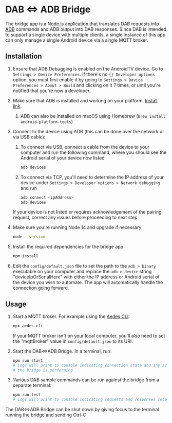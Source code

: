 # DAB <=> ADB Bridge

The bridge app is a Node.js application that translates DAB requests into [ADB](https://developer.android.com/studio/command-line/adb) commands and ADB output into DAB responses. Since DAB is intended to support a single device with multiple clients, a single instance of this app can only manage a single Android device via a single MQTT broker.

## Installation

1. Ensure that ADB Debugging is enabled on the AndroidTV device.
   Go to `Settings > Device Preferences`. If there's no `{} Developer options` option, you must first enable it by going
   to `Settings > Device Preferences > About > Build` and clicking on it 7 times, or until you're notified that you're now a developer.

2. Make sure that ADB is installed and working on your platform. [Install link](https://developer.android.com/studio/releases/platform-tools).
    1. ADB can also be installed on macOS using Homebrew (`brew install android-platform-tools`)

3. Connect to the device using ADB (this can be done over the network or via USB cable):
    1. To connect via USB, connect a cable from the device to your computer and run the following command, where you
       should see the Android serial of your device now listed
       ```bash
       adb devices
       ```
    2. To connect via TCP, you'll need to determine the IP address of your device under
       `Settings > Developer options > Network debugging` and run
       ```bash
       adb connect <ipAddress>
       adb devices
       ```
   If your device is not listed or requires acknowledgement of the pairing request, correct any issues before proceeding to next step
4. Make sure you're running Node 14 and upgrade if necessary
   ```bash
   node --version
   ```
5. Install the required dependencies for the bridge app
    ```bash
    npm install
    ```
6. Edit the `config/default.json` file to set the path to the `adb > binary` executable on your computer and replace
   the `adb > device` string "deviceIpOrSerialHere" with either the IP address or Android serial of the device you wish
   to automate. The app will automatically handle the connection going forward.

## Usage
1. Start a MQTT broker. For example using the [Aedes CLI](https://www.npmjs.com/package/aedes-cli):
   ```bash
   npx aedes-cli
   ```
   If your MQTT broker isn't on your local computer, you'll also need to set the "mqttBroker" value in
   `config/default.json` to its URI.
2. Start the DAB<=>ADB Bridge. In a terminal, run:
   ```bash
   npm run start
   # Logs will print to console indicating connection state and any activities
   # the bridge is performing
   ```

3. Various DAB sample commands can be run against the bridge from a separate terminal:
   ```bash
   npm run test
   # Logs will print to console indicating requests and responses received
   ```

The DAB<=>ADB Bridge can be shut down by giving focus to the terminal running the bridge and sending Ctrl-C
